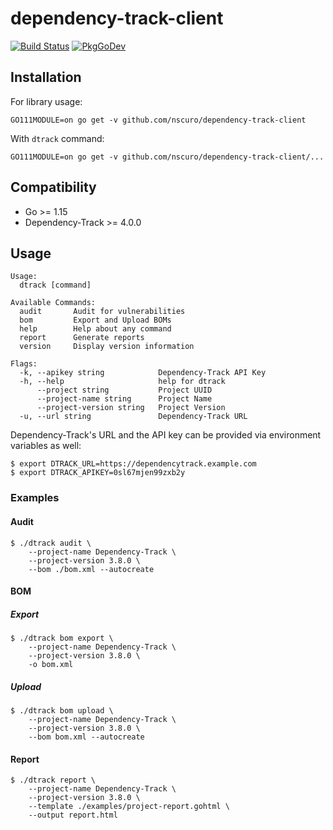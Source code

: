 # dependency-track-client

[![Build Status](https://github.com/nscuro/dependency-track-client/workflows/Continuous%20Integration/badge.svg)](https://github.com/nscuro/dependency-track-client/actions?query=workflow%3A%22Continuous+Integration%22)
[![PkgGoDev](https://pkg.go.dev/badge/github.com/nscuro/dependency-track-client)](https://pkg.go.dev/github.com/nscuro/dependency-track-client)

## Installation

For library usage:

```
GO111MODULE=on go get -v github.com/nscuro/dependency-track-client
```

With `dtrack` command:

```
GO111MODULE=on go get -v github.com/nscuro/dependency-track-client/...
```

## Compatibility

* Go >= 1.15
* Dependency-Track >= 4.0.0

## Usage

```
Usage:
  dtrack [command]

Available Commands:
  audit       Audit for vulnerabilities
  bom         Export and Upload BOMs
  help        Help about any command
  report      Generate reports
  version     Display version information

Flags:
  -k, --apikey string            Dependency-Track API Key
  -h, --help                     help for dtrack
      --project string           Project UUID
      --project-name string      Project Name
      --project-version string   Project Version
  -u, --url string               Dependency-Track URL
```

Dependency-Track's URL and the API key can be provided via environment variables as well:

```
$ export DTRACK_URL=https://dependencytrack.example.com
$ export DTRACK_APIKEY=0sl67mjen99zxb2y
```

### Examples

#### Audit

```
$ ./dtrack audit \
    --project-name Dependency-Track \
    --project-version 3.8.0 \
    --bom ./bom.xml --autocreate
```

#### BOM

##### Export

```
$ ./dtrack bom export \
    --project-name Dependency-Track \
    --project-version 3.8.0 \
    -o bom.xml
```

##### Upload

```
$ ./dtrack bom upload \
    --project-name Dependency-Track \
    --project-version 3.8.0 \
    --bom bom.xml --autocreate
```

#### Report

```
$ ./dtrack report \
    --project-name Dependency-Track \
    --project-version 3.8.0 \
    --template ./examples/project-report.gohtml \
    --output report.html
```
